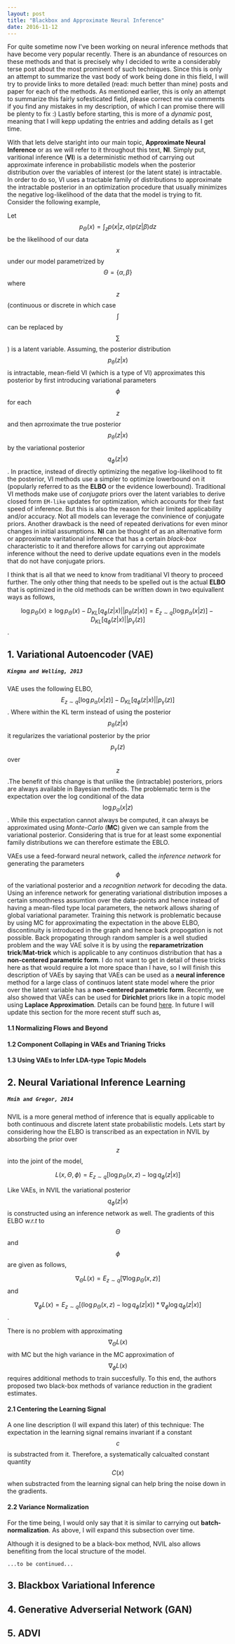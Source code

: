 ```yaml
---
layout: post
title: "Blackbox and Approximate Neural Inference"
date: 2016-11-12
---
```

For quite sometime now I've been working on neural inference methods that have become very popular recently. There is an abundance of resources on these methods and that is precisely why I decided to write a considerably terse post about the most prominent of such techniques. Since this is only an attempt to summarize the vast body of work being done in this field, I will try to provide links to more detailed (read: much better than mine) posts and paper for each of the methods. As mentioned earlier, this is only an attempt to summarize this fairly sofesticated field, please correct me via comments if you find any mistakes in my description, of which I can promise there will be plenty to fix :) Lastly before starting, this is more of a *dynamic* post, meaning that I will kepp updating the entries and adding details as I get time.

With that lets delve staright into our main topic, __Approximate Neural Inference__ or as we will refer to it throughout this text, __NI__. Simply put, varitional inference (__VI__) is a deterministic method of carrying out approximate inference in probabilistic models when the posterior distribution over the variables of interest (or the latent state) is intractable. In order to do so, VI uses a tractable family of distributions to approximate the intractable posterior in an optimization procedure that usually minimizes the negative log-likelihood of the data that the model is trying to fit. Consider the following example,

Let $$p_\Theta(x)=\int_z p(x|z,\alpha)p(z|\beta)dz$$ be the likelihood of our data $$x$$ under our model parametrized by $$\Theta=\{\alpha,\beta\}$$ where $$z$$ (continuous or discrete in which case $$\int$$ can be replaced by $$\sum$$) is a latent variable. Assuming, the posterior distribution $$p_\theta(z|x)$$ is intractable, mean-field VI (which is a type of VI) approximates this posterior by first introducing variational parameters $$\phi$$ for each $$z$$ and then aprroximate the true posterior $$p_\theta(z|x)$$ by the variational posterior $$q_\phi(z|x)$$. In practice, instead of directly optimizing the negative log-likelihood to fit the posterior, VI methods use a simpler to optimize lowerbound on it (popularly referred to as the __ELBO__ or the evidence lowerbound). Traditional VI methods make use of *conjugate* priors over the latent variables to derive closed form `EM-like` updates for optimization, which accounts for their fast speed of inference. But this is also the reason for their limited applicability and/or accuracy. Not all models can leverage the convinience of conjugate priors. Another drawback is the need of repeated derivations for even minor changes in initial assumptions. __NI__ can be thought of as an alternative form or approximate varitational inference that has a certain *black-box* characteristic to it and therefore allows for carrying out approximate inference without the need to derive update equations even in the models that do not have conjugate priors. 

I think that is all that we need to know from traditianal VI theory to proceed further. The only other thing that needs to be spelled out is the actual __ELBO__ that is optimized in the old methods can be written down in two equivallent ways as follows,

$$\log p_\Theta(x)\geq
\log p_\Theta(x)-D_{KL}[q_\phi(z|x)||p_\theta(z|x)]=
E_{z \sim q}[\log p_\alpha(x|z)]-D_{KL}[q_\phi(z|x)||p_\gamma(z)]$$.
## 1. Variational Autoencoder (VAE) 
##### `Kingma and Welling, 2013`

VAE uses the following ELBO, $$E_{z \sim q}[\log p_\alpha(x|z)]-D_{KL}[q_\phi(z|x)||p_\gamma(z)]$$. Where within the KL term instead of using the posterior $$p_\theta(z|x)$$ it regularizes the variational posterior by the prior $$p_\gamma(z)$$ over $$z$$.The benefit of this change is that unlike the (intractable) posteriors, priors are always available in Bayesian methods. The problematic term is the expectation over the log conditional of the data $$\log p_\alpha(x|z)$$. While this expectation cannot always be computed, it can always be approximated using *Monte-Carlo* (__MC__) given we can sample from the variational posterior. Considering that is true for at least some exponential family distributions we can therefore estimate the EBLO.

VAEs use a feed-forward neural network, called the *inference network* for generating the parameters $$\phi$$ of the variational posterior and a *recognition network* for decoding the data. Using an inference network for generating variational distribution imposes a certain smoothness assumtion over the data-points and hence instead of having a mean-filed type local parameters, the network allows sharing of global variational parameter. Training this network is problematic because by using MC for approximating the expectation in the above ELBO, discontinuity is introduced in the graph and hence back propogation is not possible. Back propogating through random sampler is a well studied problem and the way VAE solve it is by using the __reparametrization trick__/__Mat-trick__ which is applicable to any continuos distribution that has a __non-centered parametric form__. I do not want to get in detail of these tricks here as that would require a lot more space than I have, so I will finish this description of VAEs by saying that VAEs can be used as a __neural inference__ method for a large class of continuos latent state model where the prior over the latent variable has a __non-centered parametric form__. Recently, we also showed that VAEs can be used for __Dirichlet__ priors like in a topic model using __Laplace Approximation__. Details can be found [here](http://openreview.net/forum?id=BybtVK9lg). In future I will update this section for the more recent stuff such as,
#### 1.1 Normalizing Flows and Beyond
#### 1.2 Component Collaping in VAEs and Trianing Tricks
#### 1.3 Using VAEs to Infer LDA-type Topic Models

## 2. Neural Variational Inference Learning 
##### `Mnih and Gregor, 2014`
NVIL is a more general method of inference that is equally applicable to both continuous and discrete latent state probabilistic models. Lets start by considering how the ELBO is transcribed as an expectation in NVIL by absorbing the prior over $$z$$ into the joint of the model,

$$L(x,\Theta,\phi)=E_{z \sim q}[\log p_\Theta(x, z) - \log q_\phi(z|x)]$$

Like VAEs, in NVIL the variational posterior $$q_\phi(z|x)$$ is constructed using an inference network as well. The gradients of this ELBO *w.r.t* to $$\Theta$$ and $$\phi$$ are given as follows,

$$\nabla_\Theta L(x) = E_{z \sim q}[\nabla \log p_\Theta(x, z)]$$ and 

$$\nabla_\phi L(x) = E_{z\sim q}[(\log p_\Theta(x, z) - \log q_\phi(z|x))* \nabla_\phi \log q_\phi(z|x)]$$.

There is no problem with approximating $$\nabla_\Theta L(x)$$ with MC but the high variance in the MC approximation of $$\nabla_\phi L(x)$$ requires additional methods to train succesfully. To this end, the authors proposed two black-box methods of variance reduction in the gradient estimates. 

#### 2.1 Centering the Learning Signal
A one line description (I will expand this later) of this technique: The expectation in the learning signal remains invariant if a constant $$c$$ is substracted from it. Therefore, a systematically calcualted constant quantity $$C(x)$$ when substracted from the learning signal can help bring the noise down in the gradients. 
#### 2.2 Variance Normalization
For the time being, I would only say that it is similar to carrying out __batch-normalization__. As above, I will expand this subsection over time.

Although it is designed to be a black-box method, NVIL also allows benefiting from the local structure of the model.

`...to be continued...`
## 3. Blackbox Variational Inference

## 4. Generative Adverserial Network (GAN)

## 5. ADVI

